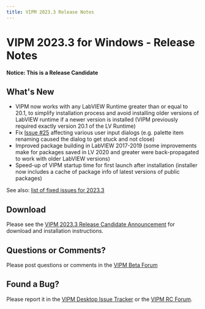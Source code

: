 ```yaml
---
title: VIPM 2023.3 Release Notes
---
```


# VIPM 2023.3 for Windows - Release Notes

**Notice: This is a Release Candidate**

## What's New

- VIPM now works with any LabVIEW Runtime greater than or equal to 20.1, to simplify installation process and avoid installing older versions of LabVIEW runtime if a newer version is installed (VIPM previously required exactly version 20.1 of the LV Runtime)
- Fix [Issue #25](https://github.com/vipm-io/vipm-desktop-issues/issues/25) affecting various user input dialogs (e.g. palette item renaming caused the dialog to get stuck and not close)
- Improved package building in LabVIEW 2017-2019 (some improvements make for packages saved in LV 2020 and greater were back-propagated to work with older LabVIEW versions)
- Speed-up of VIPM startup time for first launch after installation (installer now includes a cache of package info of latest versions of public packages)

See also: [list of fixed issues for 2023.3](https://github.com/vipm-io/vipm-desktop-issues/milestone/2?closed=1)

## Download

Please see the [VIPM 2023.3 Release Candidate Announcement](https://forums.vipm.io/topic/7493-vipm-2023-q3-for-windows-release-candidate-available/) for download and installation instructions.

## Questions or Comments?

Please post questions or comments in the [VIPM Beta Forum](https://forums.vipm.io/forum/87-vipm-public-beta-discussion-forum/)

## Found a Bug?

Please report it in the [VIPM Desktop Issue Tracker](https://github.com/vipm-io/vipm-desktop-issues) or the [VIPM RC Forum](https://forums.vipm.io/topic/7015-vipm-2023-rc1-for-windows-please-help-us-test-%F0%9F%9A%80/).
